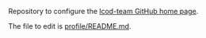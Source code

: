 Repository to configure the [lcod-team GitHub home page](https://github.com/lcod-team).

The file to edit is [profile/README.md](profile/README.md).
